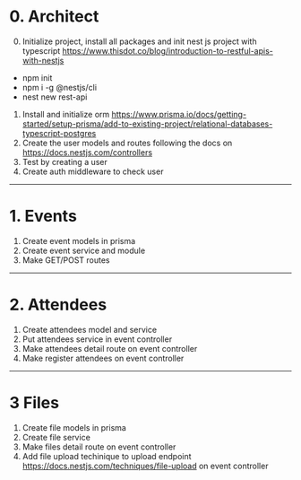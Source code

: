 # 0. Architect
0. Initialize project, install all packages and init nest js project with typescript https://www.thisdot.co/blog/introduction-to-restful-apis-with-nestjs
  - npm init
  - npm i -g @nestjs/cli
  - nest new rest-api
1. Install and initialize orm https://www.prisma.io/docs/getting-started/setup-prisma/add-to-existing-project/relational-databases-typescript-postgres
3. Create the user models and routes following the docs on https://docs.nestjs.com/controllers
4. Test by creating a user
5. Create auth middleware to check user
---
# 1. Events
1. Create event models in prisma
2. Create event service and module
3. Make GET/POST routes
---
# 2. Attendees
1. Create attendees model and service
2. Put attendees service in event controller
3. Make attendees detail route on event controller
4. Make register attendees on event controller
---
# 3 Files
1. Create file models in prisma
1. Create file service
4. Make files detail route on event controller
3. Add file upload techinique to upload endpoint https://docs.nestjs.com/techniques/file-upload on event controller

